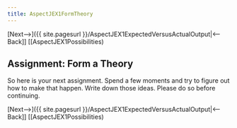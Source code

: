 ```yaml
---
title: AspectJEX1FormTheory
---
```

[Next-->]({{ site.pagesurl }}/AspectJEX1ExpectedVersusActualOutput|<--Back]] [[AspectJEX1Possibilities)

## Assignment: Form a Theory
So here is your next assignment. Spend a few moments and try to figure out how to make that happen. Write down those ideas. Please do so before continuing.

[Next-->]({{ site.pagesurl }}/AspectJEX1ExpectedVersusActualOutput|<--Back]] [[AspectJEX1Possibilities)